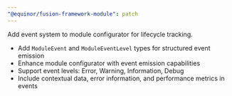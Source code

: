 ```yaml
---
"@equinor/fusion-framework-module": patch
---
```


Add event system to module configurator for lifecycle tracking.

- Add `ModuleEvent` and `ModuleEventLevel` types for structured event emission
- Enhance module configurator with event emission capabilities
- Support event levels: Error, Warning, Information, Debug
- Include contextual data, error information, and performance metrics in events

